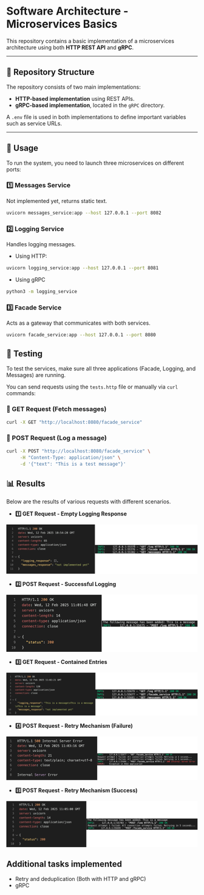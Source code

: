 # **Software Architecture - Microservices Basics**

This repository contains a basic implementation of a microservices architecture using both **HTTP REST API** and **gRPC**.  

---

## 📂 **Repository Structure**

The repository consists of two main implementations:  

- **HTTP-based implementation** using REST APIs.  
- **gRPC-based implementation**, located in the `gRPC` directory.  

A `.env` file is used in both implementations to define important variables such as service URLs.  

---

## 🚀 **Usage**

To run the system, you need to launch three microservices on different ports:  

### **1️⃣ Messages Service**
Not implemented yet, returns static text.
```sh
uvicorn messages_service:app --host 127.0.0.1 --port 8082
```

### **2️⃣ Logging Service**
Handles logging messages.

- Using HTTP:
```sh
uvicorn logging_service:app --host 127.0.0.1 --port 8081
```
- Using gRPC
```sh
python3 -m logging_service
```

### **3️⃣ Facade Service**
Acts as a gateway that communicates with both services.
```sh
uvicorn facade_service:app --host 127.0.0.1 --port 8080
```

## 🧪 Testing
To test the services, make sure all three applications (Facade, Logging, and Messages) are running.

You can send requests using the ```tests.http``` file or manually via ```curl``` commands:

### 🔹 GET Request (Fetch messages)
```sh
curl -X GET "http://localhost:8080/facade_service"
```

### 🔹 POST Request (Log a message)
```sh
curl -X POST "http://localhost:8080/facade_service" \
     -H "Content-Type: application/json" \
     -d '{"text": "This is a test message"}'
```

## 📊 Results

Below are the results of various requests with different scenarios.  

- **1️⃣ GET Request - Empty Logging Response**

![GET Empty](img/get_empty.png)

- **2️⃣ POST Request - Successful Logging**

![POST Success](img/post.png)

- **3️⃣ GET Request - Contained Entries**

![GET Filled](img/get_filled.png)

- **4️⃣ POST Request - Retry Mechanism (Failure)**

![POST Failure](img/post_failure.png)

- **5️⃣ POST Request - Retry Mechanism (Success)**

![POST Success](img/post_success.png)

## **Additional tasks implemented**

- Retry and deduplication (Both with HTTP and gRPC)
- gRPC
